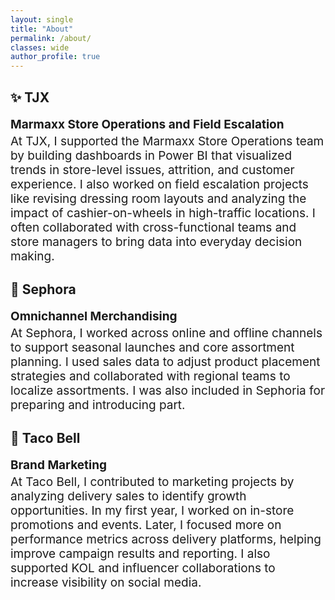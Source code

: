 ```yaml
---
layout: single
title: "About"
permalink: /about/
classes: wide
author_profile: true
---
```

## ✨ TJX  
<p style="font-size: 19px; margin-bottom: 0;"><strong>Marmaxx Store Operations and Field Escalation</strong></p>
<p style="font-size: 19px; margin-top: 4px;">
At TJX, I supported the Marmaxx Store Operations team by building dashboards in Power BI that visualized trends in store-level issues, attrition, and customer experience. I also worked on field escalation projects like revising dressing room layouts and analyzing the impact of cashier-on-wheels in high-traffic locations. I often collaborated with cross-functional teams and store managers to bring data into everyday decision making.
</p>

## 💄 Sephora  
<p style="font-size: 19px; margin-bottom: 0;"><strong>Omnichannel Merchandising</strong></p>
<p style="font-size: 19px; margin-top: 4px;">
At Sephora, I worked across online and offline channels to support seasonal launches and core assortment planning. I used sales data to adjust product placement strategies and collaborated with regional teams to localize assortments. I was also included in Sephoria for preparing and introducing part.
</p>

## 🌮 Taco Bell  
<p style="font-size: 19px; margin-bottom: 0;"><strong>Brand Marketing</strong></p>
<p style="font-size: 19px; margin-top: 4px;">
At Taco Bell, I contributed to marketing projects by analyzing delivery sales to identify growth opportunities. In my first year, I worked on in-store promotions and events. Later, I focused more on performance metrics across delivery platforms, helping improve campaign results and reporting. I also supported KOL and influencer collaborations to increase visibility on social media.
</p>

